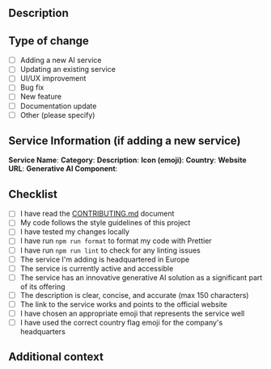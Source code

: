 ## Description

<!-- Please include a summary of your changes. If you're adding a new service, please provide information about it. -->

## Type of change

- [ ] Adding a new AI service
- [ ] Updating an existing service
- [ ] UI/UX improvement
- [ ] Bug fix
- [ ] New feature
- [ ] Documentation update
- [ ] Other (please specify)

## Service Information (if adding a new service)

**Service Name**:
**Category**:
**Description**:
**Icon (emoji)**:
**Country**:
**Website URL**:
**Generative AI Component**: <!-- Briefly describe the generative AI technology used by this service -->

## Checklist

- [ ] I have read the [CONTRIBUTING.md](../CONTRIBUTING.md) document
- [ ] My code follows the style guidelines of this project
- [ ] I have tested my changes locally
- [ ] I have run `npm run format` to format my code with Prettier
- [ ] I have run `npm run lint` to check for any linting issues
- [ ] The service I'm adding is headquartered in Europe
- [ ] The service is currently active and accessible
- [ ] The service has an innovative generative AI solution as a significant part of its offering
- [ ] The description is clear, concise, and accurate (max 150 characters)
- [ ] The link to the service works and points to the official website
- [ ] I have chosen an appropriate emoji that represents the service well
- [ ] I have used the correct country flag emoji for the company's headquarters

## Additional context

<!-- Add any other context about your pull request here. -->
